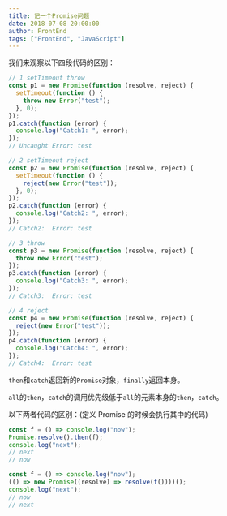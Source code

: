 ```yaml
---
title: 记一个Promise问题
date: 2018-07-08 20:00:00
author: FrontEnd
tags: ["FrontEnd", "JavaScript"]
---
```


我们来观察以下四段代码的区别：

```javascript
// 1 setTimeout throw
const p1 = new Promise(function (resolve, reject) {
  setTimeout(function () {
    throw new Error("test");
  }, 0);
});
p1.catch(function (error) {
  console.log("Catch1: ", error);
});
// Uncaught Error: test

// 2 setTimeout reject
const p2 = new Promise(function (resolve, reject) {
  setTimeout(function () {
    reject(new Error("test"));
  }, 0);
});
p2.catch(function (error) {
  console.log("Catch2: ", error);
});
// Catch2:  Error: test

// 3 throw
const p3 = new Promise(function (resolve, reject) {
  throw new Error("test");
});
p3.catch(function (error) {
  console.log("Catch3: ", error);
});
// Catch3:  Error: test

// 4 reject
const p4 = new Promise(function (resolve, reject) {
  reject(new Error("test"));
});
p4.catch(function (error) {
  console.log("Catch4: ", error);
});
// Catch4:  Error: test
```

`then`和`catch`返回新的`Promise`对象，`finally`返回本身。

`all`的`then`，`catch`的调用优先级低于`all`的元素本身的`then`，`catch`。

以下两者代码的区别：(定义 Promise 的时候会执行其中的代码)

```javascript
const f = () => console.log("now");
Promise.resolve().then(f);
console.log("next");
// next
// now

const f = () => console.log("now");
(() => new Promise((resolve) => resolve(f())))();
console.log("next");
// now
// next
```

